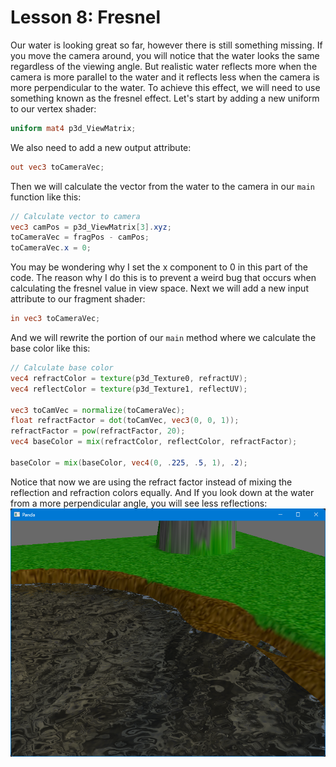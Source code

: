 # Lesson 8: Fresnel

Our water is looking great so far, however there is still something missing. If you move the camera around, you will notice that the water looks the same regardless of the viewing angle. But realistic water reflects more when the camera is more parallel to the water and it reflects less when the camera is more perpendicular to the water. To achieve this effect, we will need to use something known as the fresnel effect. Let's start by adding a new uniform to our vertex shader:
```glsl
uniform mat4 p3d_ViewMatrix;
```

We also need to add a new output attribute:
```glsl
out vec3 toCameraVec;
```

Then we will calculate the vector from the water to the camera in our `main` function like this:
```glsl
// Calculate vector to camera
vec3 camPos = p3d_ViewMatrix[3].xyz;
toCameraVec = fragPos - camPos;
toCameraVec.x = 0;
```

You may be wondering why I set the x component to 0 in this part of the code. The reason why I do this is to prevent a weird bug that occurs when calculating the fresnel value in view space. Next we will add a new input attribute to our fragment shader:
```glsl
in vec3 toCameraVec;
```

And we will rewrite the portion of our `main` method where we calculate the base color like this:
```glsl
// Calculate base color
vec4 refractColor = texture(p3d_Texture0, refractUV);
vec4 reflectColor = texture(p3d_Texture1, reflectUV);

vec3 toCamVec = normalize(toCameraVec);
float refractFactor = dot(toCamVec, vec3(0, 0, 1));
refractFactor = pow(refractFactor, 20);
vec4 baseColor = mix(refractColor, reflectColor, refractFactor);

baseColor = mix(baseColor, vec4(0, .225, .5, 1), .2);
```

Notice that now we are using the refract factor instead of mixing the reflection and refraction colors equally. And If you look down at the water from a more perpendicular angle, you will see less reflections:  
![fresnel](https://github.com/Cybermals/panda3d-shader-tutorials/blob/main/legacy/terrain/08-fresnel/screenshots/01-fresnel.png?raw=true)
